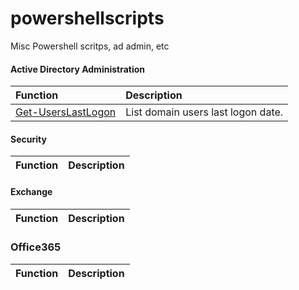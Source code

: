 # powershellscripts
Misc Powershell scritps, ad admin, etc

#### Active Directory Administration

| Function | Description |
| :--- | :--- | 
| [Get-UsersLastLogon](adadmin/Get-UsersLastLogon.ps1)| List domain users last logon date. |


#### Security
| Function | Description |
| :--- | :--- | 


#### Exchange 
| Function | Description |
| :--- | :--- | 


### Office365
| Function | Description |
| :--- | :--- | 


